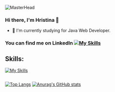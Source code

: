 ![MasterHead](https://cdn.dribbble.com/users/2704414/screenshots/7466903/media/b08ab576316bd4582fef189f471cd9e5.gif)

### Hi there, I'm Hristina 👋
- 🌱 I'm currently studying for Java Web Developer.

### You can find me on LinkedIn  [![My Skills](https://skillicons.dev/icons?i=linkedin)](https://skillicons.dev)

## Skills: 
[![My Skills](https://skillicons.dev/icons?i=java,js,html,css,idea,vscode,postgres,mysql,regex,postman)](https://skillicons.dev)

##
[![Top Langs](https://github-readme-stats.vercel.app/api/top-langs/?username=Hristinchet0)](https://github.com/anuraghazra/github-readme-stats)
[![Anurag's GitHub stats](https://github-readme-stats.vercel.app/api?username=Hristinchet0)](https://github.com/anuraghazra/github-readme-stats)

<!--
**Hristinchet0/Hristinchet0** is a ✨ _special_ ✨ repository because its `README.md` (this file) appears on your GitHub profile.

Here are some ideas to get you started:

- 🔭 I’m currently working on ...
- 🌱 I’m currently learning ...
- 👯 I’m looking to collaborate on ...
- 🤔 I’m looking for help with ...
- 💬 Ask me about ...
- 📫 How to reach me: ...
- 😄 Pronouns: ...
- ⚡ Fun fact: ...
-->
